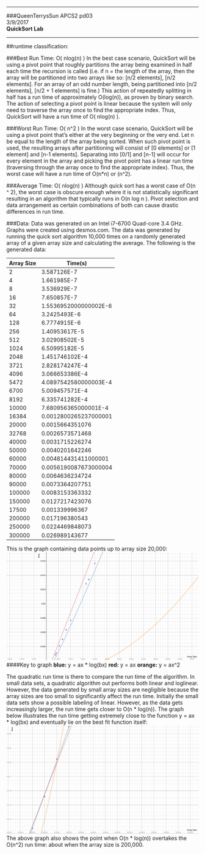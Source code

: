 ************
###QueenTerrysSun
APCS2 pd03 <br />
3/9/2017 <br />
**QuickSort Lab**
************

##runtime classification:

###Best Run Time: O( nlog(n) )
In the best case scenario, QuickSort will be using a pivot point that roughly partitions the array being examined in half each time the recursion is called (i.e. if n = the length of the array, then the array will be partitioned into two arrays like so: [n/2 elements], [n/2 elements]. For an array of an odd number length, being partitioned into [n/2 elements], [n/2 + 1 elements] is fine.) This action of repeatedly splitting in half has a run time of approximately O(log(n)), as proven by binary search. The action of selecting a pivot point is linear because the system will only need to traverse the array once to find the appropriate index. Thus, QuickSort will have a run time of O( nlog(n) ).

###Worst Run Time: O( n^2 )
In the worst case scenario, QuickSort will be using a pivot point that’s either at the very beginning or the very end. Let n be equal to the length of the array being sorted. When such pivot point is used, the resulting arrays after partitioning will consist of [0 elements] or [1 element] and [n-1 elements]. Separating into [0/1] and [n-1] will occur for every element in the array and picking the pivot point has a linear run time (traversing through the array once to find the appropriate index). Thus, the worst case will have a run time of O(n*n) or (n^2).

###Average Time: O( nlog(n) )
Although quick sort has a worst case of O(n ^ 2), the worst case is obscure enough where it is not statistically significant resulting in an algorithm that typically runs in O(n log n ). Pivot selection and data arrangement as certain combinations of both can cause drastic differences in run time.

###Data:
Data was generated on an Intel i7-6700 Quad-core 3.4 GHz. Graphs were created using desmos.com. The data was generated by running the quick sort algorithm 10,000 times on a randomly generated array of a given array size and calculating the average.
The following is the generated data:

|Array Size| Time(s)             |
|----------|---------------------|
|2         |3.587126E-7          |
|4         |1.661985E-7          |
|8         |3.536929E-7          |
|16        |7.650857E-7          |
|32        |1.5536952000000002E-6|
|64        |3.2425493E-6         |
|128       |6.7774915E-6         |
|256       |1.40953617E-5        |
|512       |3.02908502E-5        |
|1024      |6.50995182E-5        |
|2048      |1.451746102E-4       |
|3721      |2.828174247E-4       |
|4096      |3.066653386E-4       |
|5472      |4.0897542580000003E-4|
|6700      |5.009457571E-4       |
|8192      |6.335741282E-4       |
|10000     |7.680956365000001E-4 |
|16384     |0.0012800265237000001|
|20000     |0.0015664351076      |
|32768     |0.0026573571468      |
|40000     |0.0031715226274      |
|50000     |0.0040201642246      |
|60000     |0.004814431411000001 |
|70000     |0.0056190087673000004|
|80000     |0.0064636234724      |
|90000     |0.0073364207751      |
|100000    |0.0083153363332      |
|150000    |0.0127217423076      |
|17500     |0.001339996367       |
|200000    |0.017196380543       |
|250000    |0.0224469848073      |
|300000    |0.026989143677       |

This is the graph containing data points up to array size 20,000:
![General Graph](graphImages/generalGraph.png)
####Key to graph
**blue:**
y = ax * log(bx)
**red:**
y = ax
**orange:**
y = ax^2

The quadratic run time is there to compare the run time of the algorithm. In small data sets, a quadratic algorithm out performs both linear and loglinear. However, the data generated by small array sizes are negligible because the array sizes are too small to significantly affect the run time. Initially the small data sets show a possible labeling of linear. However, as the data gets increasingly larger, the run time gets closer to O(n * log(n)). The graph below illustrates the run time getting extremely close to the function y = ax * log(bx) and eventually lie on the best fit function itself:
![Large Data Set](graphImages/largeDataSet.png)
 The above graph also shows the point when O(n * log(n)) overtakes the O(n^2) run time: about when the array size is 200,000.
